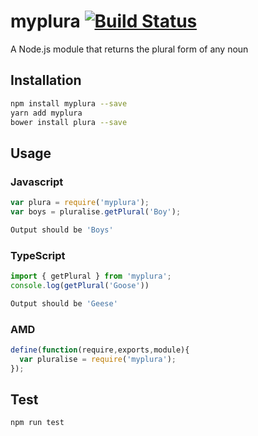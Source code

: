 # myplura [![Build Status](https://travis-ci.org/ayshiff/myplura.svg?branch=master)](https://travis-ci.org/ayshiff/myplura)

A Node.js module that returns the plural form of any noun

## Installation 
```sh
npm install myplura --save
yarn add myplura
bower install plura --save
```
## Usage
### Javascript
```javascript
var plura = require('myplura');
var boys = pluralise.getPlural('Boy');
```
```sh
Output should be 'Boys'
```
### TypeScript
```typescript
import { getPlural } from 'myplura';
console.log(getPlural('Goose'))
```
```sh
Output should be 'Geese'
```
### AMD
```javascript
define(function(require,exports,module){
  var pluralise = require('myplura');
});
```
## Test 
```sh
npm run test
```